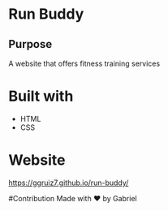# Run Buddy

## Purpose
A website that offers fitness training services

# Built with
* HTML
* CSS

# Website
https://ggruiz7.github.io/run-buddy/

#Contribution
Made with ❤️ by Gabriel

